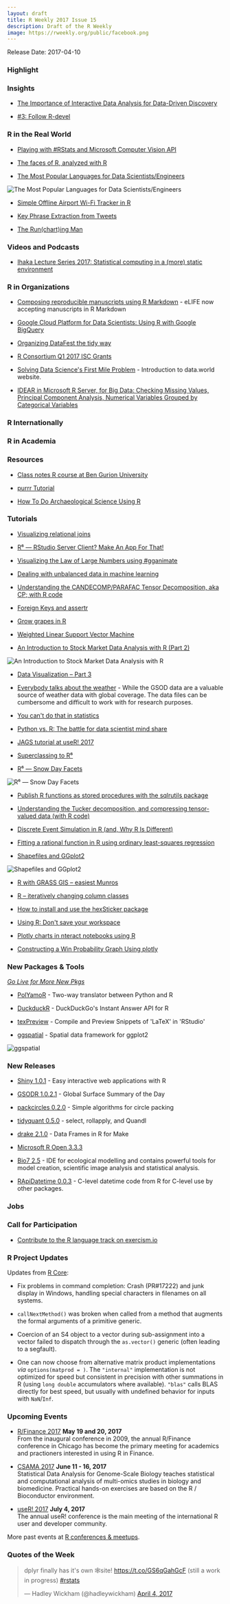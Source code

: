 ```yaml
---
layout: draft
title: R Weekly 2017 Issue 15
description: Draft of the R Weekly
image: https://rweekly.org/public/facebook.png
---
```


Release Date: 2017-04-10

### Highlight



### Insights

+ [The Importance of Interactive Data Analysis for Data-Driven Discovery](http://simplystats.github.io/2017/04/03/interactive-data-analysis/)

+ [#3: Follow R-devel](http://dirk.eddelbuettel.com/blog/2017/04/06#003_follow_r-devel)


### R in the Real World

+ [Playing with #RStats and Microsoft Computer Vision API](http://colinfay.me/playing-with-rstats-and-microsoft-computer-vision-api/)

+ [The faces of R, analyzed with R](http://blog.revolutionanalytics.com/2017/04/the-faces-of-r-analyzed-with-r.html)

+ [The Most Popular Languages for Data Scientists/Engineers](http://blog.revolutionanalytics.com/2017/04/stackoverflow-developer-survey.html)

![The Most Popular Languages for Data Scientists/Engineers](https://revolution-computing.typepad.com/.a/6a010534b1db25970b01bb098c5a3c970d-800wi)

+ [Simple Offline Airport Wi-Fi Tracker in R](https://rud.is/b/2017/04/02/simple-offline-airport-wi-fi-tracker-in-r/)

+ [Key Phrase Extraction from Tweets](https://datascienceplus.com/key-phrase-extraction-from-tweets/)

+ [The Run(chart)ing Man](http://johnmackintosh.com/2017-04-06-the-run-chart-ing-man/)


### Videos and Podcasts

+ [Ihaka Lecture Series 2017: Statistical computing in a (more) static environment](https://www.youtube.com/watch?v=88TftllIjaY)


### R in Organizations


+ [Composing reproducible manuscripts using R Markdown](https://elifesciences.org/elife-news/composing-reproducible-manuscripts-using-r-markdown) - eLIFE now accepting manuscripts in R Markdown

+ [Google Cloud Platform for Data Scientists: Using R with Google BigQuery](https://cloud.google.com/blog/big-data/2017/04/google-cloud-platform-for-data-scientists-using-r-with-google-bigquery)

+ [Organizing DataFest the tidy way ](https://rviews.rstudio.com/2017/04/07/solving-data-sciences-first-mile-problem/)

+ [R Consortium Q1 2017 ISC Grants](https://www.r-consortium.org/blog/2017/04/03/q1-2017-isc-grants)

+ [Solving Data Science's First Mile Problem](https://rviews.rstudio.com/2017/04/07/solving-data-sciences-first-mile-problem/) - Introduction to data.world website.

+ [IDEAR in Microsoft R Server, for Big Data: Checking Missing Values, Principal Component Analysis, Numerical Variables Grouped by Categorical Variables](https://blogs.technet.microsoft.com/machinelearning/2017/04/05/latest-rev-of-utilities-for-microsoft-team-data-science-process-tdsp-now-available/)

### R Internationally




### R in Academia



### Resources


+ [Class notes R course at Ben Gurion University](http://www.john-ros.com/Rcourse/)

+ [purrr Tutorial](https://jennybc.github.io/purrr-tutorial/index.html)

+ [How To Do Archaeological Science Using R](https://benmarwick.github.io/How-To-Do-Archaeological-Science-Using-R/)

### Tutorials

+ [Visualizing relational joins](http://www.win-vector.com/blog/2017/04/visualizing-relational-joins/)

+ [R⁶ — RStudio Server Client? Make An App For That!](https://rud.is/b/2017/04/07/r%e2%81%b6-rstudio-server-client-make-an-app-for-that/)


+ [Visualizing the Law of Large Numbers using #gganimate](https://pradeepadhokshaja.wordpress.com/2017/04/06/visualizing-the-law-of-large-numbers-using-gganimate/)


+ [Dealing with unbalanced data in machine learning](https://shiring.github.io/machine_learning/2017/04/02/unbalanced)

+ [Understanding the CANDECOMP/PARAFAC Tensor Decomposition, aka CP; with R code](http://www.alexejgossmann.com/tensor_decomposition_CP/)

+ [Foreign Keys and assertr](http://www.json.blog/2017/04/foreign-keys-and-assertr)

+ [Grow grapes in R](http://wlandau.github.io/2017/04/02/grapes/)

+ [Weighted Linear Support Vector Machine](https://datascienceplus.com/weighted-linear-support-vector-machine/)

+ [An Introduction to Stock Market Data Analysis with R (Part 2)](https://ntguardian.wordpress.com/2017/04/03/introduction-stock-market-data-r-2/)

![An Introduction to Stock Market Data Analysis with R ](https://ntguardian.files.wordpress.com/2017/04/unnamed-chunk-1-1.png?w=680)

+ [Data Visualization – Part 3](https://www.stoltzmaniac.com/data-visualization-part-3/)

+ [Everybody talks about the weather](http://ropensci.org/blog/blog/2017/04/04/gsodr) - While the GSOD data are a valuable source of weather data with global coverage. The data files can be cumbersome and difficult to work with for research purposes.

+ [You can't do that in statistics](http://www.win-vector.com/blog/2017/04/you-cant-do-that-in-statistics/)

+ [Python vs. R: The battle for data scientist mind share](http://www.infoworld.com/article/3187550/data-science/python-vs-r-the-battle-for-data-scientist-mind-share.html)

+ [JAGS tutorial at useR! 2017](https://martynplummer.wordpress.com/2017/04/05/jags-tutorial-at-user-2017/)

+ [Superclassing to R⁶](https://rud.is/b/2017/04/01/superclassing-to-r%e2%81%b6/)

+ [R⁶ — Snow Day Facets](https://rud.is/b/2017/04/01/r%e2%81%b4-snow-day-facets/)

![R⁶ — Snow Day Facets](https://i1.wp.com/rud.is/b/wp-content/uploads/2017/04/Cursor_and___projects_snowfirst_-_master_-_RStudio-1.png?zoom=3&resize=780%2C213&ssl=1)

+ [Publish R functions as stored procedures with the sqlrutils package](http://blog.revolutionanalytics.com/2017/04/sqlrutils.html)

+ [Understanding the Tucker decomposition, and compressing tensor-valued data (with R code)](http://www.alexejgossmann.com/tensor_decomposition_tucker/)

+ [Discrete Event Simulation in R (and, Why R Is Different)](https://matloff.wordpress.com/2017/04/05/discrete-event-simulation-in-r-and-why-r-is-different/)

+ [Fitting a rational function in R using ordinary least-squares regression](http://blog.revolutionanalytics.com/2017/04/fitting-rational-functions-with-lm.html)

+ [Shapefiles and GGplot2](http://www.austinwehrwein.com/tutorials/shapefiles-and-ggplot2/)

![Shapefiles and GGplot2](https://i1.wp.com/www.austinwehrwein.com/wp-content/uploads/2016/02/Best.png)

+ [R with GRASS GIS – easiest Munros](https://scottishsnow.wordpress.com/2017/04/04/r-grass-munros/)

+ [R – iteratively changing column classes](https://scottishsnow.wordpress.com/2017/04/04/col-classes/)

+ [How to install and use the hexSticker package](https://scriptsandstatistics.wordpress.com/2017/04/04/how-to-install-and-use-the-hexsticker-package/)

+ [Using R: Don't save your workspace](https://martinsbioblogg.wordpress.com/2017/04/02/using-r-dont-save-your-workspace/)

+ [Plotly charts in nteract notebooks using R](http://moderndata.plot.ly/plotly-charts-in-nteract-notebooks-using-r/)

+ [Constructing a Win Probability Graph Using plotly](https://baseballwithr.wordpress.com/2017/04/05/constructing-a-win-probability-graph-using-plotly/)

### New Packages & Tools 

<p class="added-hostname"><a href="https://rweekly.org/live" target="_blank" class="externalLink"><i>Go Live for More New Pkgs</i></a></p>


+ [PolYamoR](https://blog.dataiku.com/introducing-polyamor-the-two-way-translator-between-python-and-r) - Two-way translator between Python and R

+ [DuckduckR](https://github.com/dirkschumacher/duckduckr) - DuckDuckGo's Instant Answer API for R

+ [texPreview](https://github.com/metrumresearchgroup/texPreview) - Compile and Preview Snippets of 'LaTeX' in 'RStudio'

+ [ggspatial](https://github.com/paleolimbot/ggspatial) - 
Spatial data framework for ggplot2

![ggspatial](https://raw.githubusercontent.com/paleolimbot/ggspatial/master/README_files/figure-markdown_github/unnamed-chunk-4-1.png)

### New Releases

+ [Shiny 1.0.1](https://blog.rstudio.org/2017/04/05/shiny-1-0-1/) - Easy interactive web applications with R

+ [GSODR 1.0.2.1](http://ropensci.org/blog/blog/2017/04/04/gsodr) - Global Surface Summary of the Day

+ [packcircles 0.2.0](http://lastresortsoftware.blogspot.com/2017/04/packcircles-version-020-released.html) - Simple algorithms for circle packing

+ [tidyquant 0.5.0](http://www.business-science.io/code-tools/2017/04/04/tidyquant-0-5-0.html) - select, rollapply, and Quandl

+ [drake 2.1.0](http://wlandau.github.io/2017/04/02/drake_2.1.0/) - Data Frames in R for Make

+ [Microsoft R Open 3.3.3](http://blog.revolutionanalytics.com/2017/04/microsoft-r-open-333-now-available.html)

+ [Bio7 2.5](http://bio7.org/?p=2862) - IDE for ecological modelling and contains powerful tools for model creation, scientific image analysis and statistical analysis. 

+ [RApiDatetime 0.0.3](http://dirk.eddelbuettel.com/blog/2017/04/02#rapidatetime_0.0.3) - C-level datetime code from R for C-level use by other packages.

### Jobs




### Call for Participation

+ [Contribute to the R language track on exercism.io](https://jonmcalder.github.io/2017-04-05-r-track-on-exercism/)

### R Project Updates

Updates from [R Core](http://developer.r-project.org/blosxom.cgi/R-devel/NEWS):

+ Fix problems in command completion: Crash (PR#17222) and junk display in Windows, handling special characters in filenames on all systems.

+ `callNextMethod()` was broken when called from a method that augments the formal arguments of a primitive generic.

+ Coercion of an S4 object to a vector during sub-assignment into a vector failed to dispatch through the `as.vector()` generic (often leading to a segfault).

+ One can now choose from alternative matrix product implementations _via_ `options(matprod = )`. The `"internal"` implementation is not optimized for speed but consistent in precision with other summations in R (using `long double` accumulators where available). `"blas"` calls BLAS directly for best speed, but usually with undefined behavior for inputs with `NaN`/`Inf`.

### Upcoming Events

+ [R/Finance 2017](http://www.rinfinance.com/) **May 19 and 20, 2017**  <br />
From the inaugural conference in 2009, the annual R/Finance conference in Chicago has become the primary meeting for academics and practioners interested in using R in Finance. 

+ [CSAMA 2017](http://www.huber.embl.de/csama2017/) **June 11 - 16, 2017** <br />
Statistical Data Analysis for Genome-Scale Biology teaches statistical and computational analysis of multi-omics studies in biology and biomedicine. Practical hands-on exercises are based on the R / Bioconductor environment.

+ [useR! 2017](http://user2017.brussels/) **July 4, 2017** <br />
The annual useR! conference is the main meeting of the international R user and developer community.

More past events at [R conferences & meetups](https://conf.rweekly.org).

### Quotes of the Week

<blockquote class="twitter-tweet" data-lang="en"><p lang="en" dir="ltr">dplyr finally has it&#39;s own 🕸site! <a href="https://t.co/GS6qGahGcF">https://t.co/GS6qGahGcF</a> (still a work in progress) <a href="https://twitter.com/hashtag/rstats?src=hash">#rstats</a></p>&mdash; Hadley Wickham (@hadleywickham) <a href="https://twitter.com/hadleywickham/status/849344488564826112">April 4, 2017</a></blockquote>
